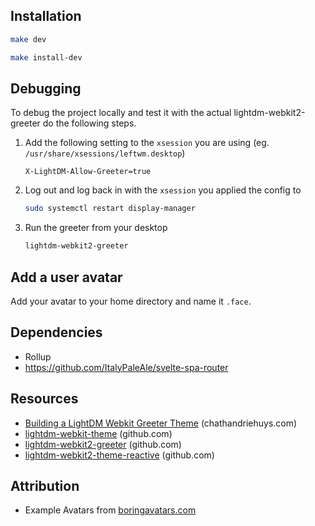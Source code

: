 ## Installation

```sh
make dev
```

```sh
make install-dev
```

## Debugging
To debug the project locally and test it with the actual lightdm-webkit2-greeter do the following steps.

1. Add the following setting to the `xsession` you are using (eg. `/usr/share/xsessions/leftwm.desktop`)
   ```
   X-LightDM-Allow-Greeter=true
   ```
1. Log out and log back in with the `xsession` you applied the config to
   ```sh
   sudo systemctl restart display-manager
   ```
1. Run the greeter from your desktop
   ```sh
   lightdm-webkit2-greeter
   ```

## Add a user avatar
Add your avatar to your home directory and name it `.face`.

## Dependencies
- Rollup
- https://github.com/ItalyPaleAle/svelte-spa-router

## Resources
- [Building a LightDM Webkit Greeter Theme](https://www.chathandriehuys.com/blog/posts/2021/01/building-a-lightdm-webkit-greeter-theme/) (chathandriehuys.com)
- [lightdm-webkit-theme](https://github.com/cdriehuys/lightdm-webkit-theme) (github.com)
- [lightdm-webkit2-greeter](https://github.com/antergos/web-greeter) (github.com)
- [lightdm-webkit2-theme-reactive](https://github.com/gitneeraj/lightdm-webkit2-theme-reactive) (github.com)

## Attribution
- Example Avatars from [boringavatars.com](https://boringavatars.com/)